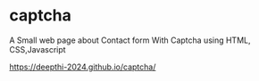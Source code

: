 # captcha

A Small web page about Contact form With Captcha using HTML, CSS,Javascript


https://deepthi-2024.github.io/captcha/

